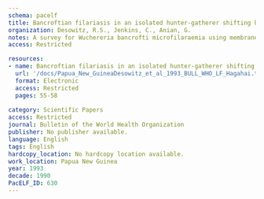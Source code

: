 ```yaml
---
schema: pacelf
title: Bancroftian filariasis in an isolated hunter-gatherer shifting horticulturist group in Papua New Guinea
organization: Desowitz, R.S., Jenkins, C., Anian, G.
notes: A survey for Wuchereria bancrofti microfilaraemia using membrane filtration was carried out among the Hagahai, a recently contacted Papua New Guinea group of hunter-gatherer shifting horticulturists, Adult men had a significantly higher microfilaraemia rate than women. Children aged > 15 years had significantly fewer infections than adults and the microfilaraemia densities were considerably lower. Two subjects exhibited matutinal microfilarial periodicity, peaking at approximately 06 h 00. The possible reasons for the epidemiological and microfilarial findings are discussed.
access: Restricted

resources:
- name: Bancroftian filariasis in an isolated hunter-gatherer shifting horticulturist group in Papua New Guinea
  url: '/docs/Papua_New_GuineaDesowitz_et_al_1993_BULL_WHO_LF_Hagahai.txt'
  format: Electronic
  access: Restricted
  pages: 55-58
 
category: Scientific Papers
access: Restricted
journal: Bulletin of the World Health Organization
publisher: No publisher available. 
language: English 
tags: English 
hardcopy_location: No hardcopy location available.
work_location: Papua New Guinea
year: 1993
decade: 1990
PacELF_ID: 630
---
```

